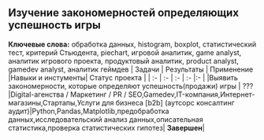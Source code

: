 
## Изучение закономерностей определяющих успешность игры
**Ключевые слова:** обработка данных, histogram, boxplot, статистический тест,
критерий Стьюдента, piechart, игровой аналитик, game analyst, аналитик игрового проекта, продуктовый аналитик, product analyst, gamedev analyst, аналитик геймдев
| Задачи | Результаты | Применение |Навыки и инстументы| Статус проекта |
| :- | :- | :- | :- |:- |
|Выявить закономерности, которые определяют успешность(продажи) игры | ???|Digital-агенства / Маркетинг / PR / SEO,Gamedev,IT-компания,Интернет-магазины,Стартапы,Услуги для бизнеса [b2b] (аутсорс консалтинг аудит)|Python,Pandas,Matplotlib,предобработка данных,исследовательский анализ данных,описательная статистика,проверка статистических гипотез| **Завершен**|
